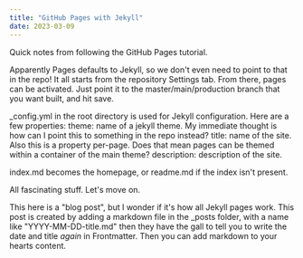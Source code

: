 ```yaml
---
title: "GitHub Pages with Jekyll"
date: 2023-03-09
---
```

Quick notes from following the GitHub Pages tutorial.

Apparently Pages defaults to Jekyll, so we don't even need to point to that in the repo! It all starts from the repository Settings tab. From there, pages can be activated. Just point it to the master/main/production branch that you want built, and hit save.

_config.yml in the root directory is used for Jekyll configuration. Here are a few properties:
theme: name of a jekyll theme. My immediate thought is how can I point this to something in the repo instead?
title: name of the site. Also this is a property per-page. Does that mean pages can be themed within a container of the main theme? 
description: description of the site.

index.md becomes the homepage, or readme.md if the index isn't present.

All fascinating stuff. Let's move on.

This here is a "blog post", but I wonder if it's how all Jekyll pages work. This post is created by adding a markdown file in the \_posts folder, with a name like "YYYY-MM-DD-title.md" then they have the gall to tell you to write the date and title _again_ in Frontmatter. Then you can add markdown to your hearts content.



